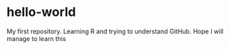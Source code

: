 # hello-world
My first repository. Learning R and trying to understand GitHub. Hope I will manage to learn this 

